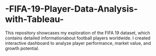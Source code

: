 # -FIFA-19-Player-Data-Analysis-with-Tableau-
This repository showcases my exploration of the FIFA 19 dataset, which contains detailed informationabout football players worldwide. I created interactive dashboard to analyze player performance, market value, and growth potential.
